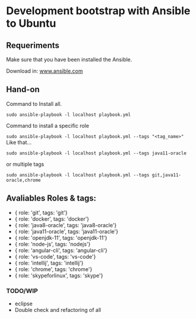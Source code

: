 # Development bootstrap with Ansible to Ubuntu

## Requeriments

Make sure that you have been installed the Ansible.

Download in: www.ansible.com

## Hand-on

Command to Install all.

`
    sudo ansible-playbook -l localhost playbook.yml
`

Command to install a specific role

`
    sudo ansible-playbook -l localhost playbook.yml --tags "<tag_name>"
`
Like that...

`
    sudo ansible-playbook -l localhost playbook.yml --tags java11-oracle
`

or multiple tags

`
    sudo ansible-playbook -l localhost playbook.yml --tags git,java11-oracle,chrome
`

## Avaliables Roles & tags:

- { role: 'git', tags: 'git'}
- { role: 'docker', tags: 'docker'}
- { role: 'java8-oracle', tags: 'java8-oracle'}
- { role: 'java11-oracle', tags: 'java11-oracle'}
- { role: 'openjdk-11', tags: 'openjdk-11'}
- { role: 'node-js', tags: 'nodejs'}
- { role: 'angular-cli', tags: 'angular-cli'}
- { role: 'vs-code', tags: 'vs-code'}
- { role: 'intellij', tags: 'intellij'}
- { role: 'chrome', tags: 'chrome'}
- { role: 'skypeforlinux', tags: 'skype'}

### TODO/WIP

- eclipse
- Double check and refactoring of all